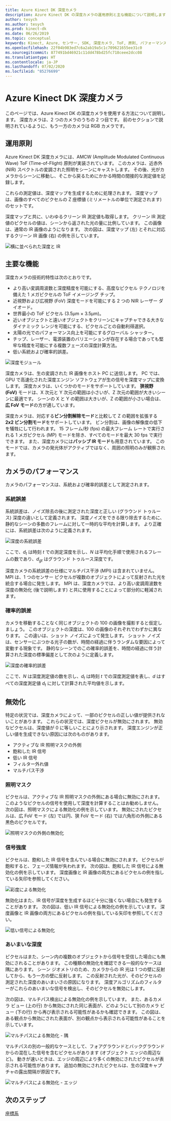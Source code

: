 ```yaml
---
title: Azure Kinect DK 深度カメラ
description: Azure Kinect DK の深度カメラの運用原則と主な機能について説明します。
author: tesych
ms.author: tesych
ms.prod: kinect-dk
ms.date: 06/26/2019
ms.topic: conceptual
keywords: Kinect, Azure, センサー, SDK, 深度カメラ, ToF, 原則, パフォーマンス, 無効化
ms.openlocfilehash: 22f04b983ed7c6a2ab19a5c1c709621655ee31c0
ms.sourcegitcommit: 877491bd46921c11dd478bd25fc718ceee2dcc08
ms.translationtype: HT
ms.contentlocale: ja-JP
ms.lasthandoff: 07/02/2020
ms.locfileid: "85276699"
---
```

# <a name="azure-kinect-dk-depth-camera"></a>Azure Kinect DK 深度カメラ

このページでは、Azure Kinect DK の深度カメラを使用する方法について説明します。 深度カメラは、2 つのカメラのうちの 2 つ目です。 前のセクションで説明されているように、もう一方のカメラは RGB カメラです。  

## <a name="operating-principles"></a>運用原則

Azure Kinect DK 深度カメラには、AMCW (Amplitude Modulated Continuous Wave) ToF (Time-of-Flight) 原則が実装されています。 このカメラは、近赤外 (NIR) スペクトルの変調された照明をシーンにキャストします。 その後、光がカメラからシーンに移動し、そこから戻るためにかかる時間の間接的な測定値を記録します。

これらの測定値は、深度マップを生成するために処理されます。 深度マップは、画像のすべてのピクセルの Z 座標値 (ミリメートルの単位で測定されます) のセットです。

深度マップと共に、いわゆるクリーン IR 測定値も取得します。 クリーン IR 測定値のピクセルの値は、シーンから返された光の量に比例しています。 この画像は、通常の IR 画像のようになります。 次の図は、深度マップ (左) とそれに対応するクリーン IR 画像 (右) の例を示しています。

![横に並べられた深度と IR](./media/concepts/depth-camera-depth-ir.png)

## <a name="key-features"></a>主要な機能

深度カメラの技術的特性は次のとおりです。

- より高い変調周波数と深度精度を可能にする、高度なピクセル テクノロジを備えた 1 メガピクセルの ToF イメージング チップ。
- 近視野および広視野 (FoV) 深度モードを可能にする 2 つの NIR レーザー ダイオード。
- 世界最小の ToF ピクセル (3.5μm × 3.5μm)。
- 近いオブジェクトと遠いオブジェクトをクリーンにキャプチャできる大きなダイナミック レンジを可能にする、ピクセルごとの自動利得選択。
- 太陽の光でのパフォーマンス向上を可能にするグローバル シャッター。
- チップ、レーザー、電源装置のバリエーションが存在する場合であっても堅牢な精度を可能にする複数フェーズの深度計算方法。
- 低い系統および確率的誤差。

![深度モジュール](./media/concepts/depth-camera-depth-module.jpg)

深度カメラは、生の変調された IR 画像をホスト PC に送信します。 PC では、GPU で高速化された深度エンジン ソフトウェアが生の信号を深度マップに変換します。 深度カメラは、いくつかのモードをサポートしています。 **狭視野 (FoV)** モードは、X 次元と Y 次元の範囲は小さいが、Z 次元の範囲が大きいシーンに最適です。 シーンの X と Y の範囲は大きいが、Z の範囲が小さい場合は、**広 FoV モード**の方が適しています。

深度カメラは、対応する**ビン分割解除モード**と比較して Z の範囲を拡張する **2x2 ビン分割モード**をサポートしています。 ビン分割は、画像の解像度の低下を犠牲にして行われます。 15 フレーム/秒 (fps) の最大フレーム レートで実行される 1 メガピクセル (MP) モードを除き、すべてのモードを最大 30 fps で実行できます。 また、深度カメラには**パッシブ IR モード**も用意されています。 このモードでは、カメラの発光体がアクティブではなく、周囲の照明のみが観察されます。

## <a name="camera-performance"></a>カメラのパフォーマンス

カメラのパフォーマンスは、系統および確率的誤差として測定されます。

### <a name="systematic-error"></a>系統誤差

系統誤差は、ノイズ除去の後に測定された深度と正しい (グラウンド トゥルース) 深度の違いとして定義されます。 深度ノイズをできる限り除去するために、静的なシーンの多数のフレームに対して一時的な平均を計算します。 より正確には、系統誤差は次のように定義されます。

![深度の系統誤差](./media/concepts/depth-camera-systematic-error.png)

ここで、*d<sub>t</sub>* は時刻 *t* での測定深度を示し、*N* は平均化手順で使用されるフレームの数であり、*d<sub>gt</sub>* はグラウンド トゥルース深度です。

深度カメラの系統誤差の仕様にマルチパス干渉 (MPI) は含まれていません。 MPI は、1 つのセンサー ピクセルが複数のオブジェクトによって反射された光を統合する場合に発生します。 MPI は、深度カメラでは、より高い変調周波数を深度の無効化 (後で説明します) と共に使用することによって部分的に軽減されます。

### <a name="random-error"></a>確率的誤差

カメラを移動することなく同じオブジェクトの 100 の画像を撮影すると仮定しましょう。 このオブジェクトの深度は、100 の画像のそれぞれでわずかに異なります。 この違いは、ショット ノイズによって発生します。 ショット ノイズは、センサーにぶつかる光子の数が、時間の経過に伴うランダムな要因によって変動する現象です。 静的なシーンでのこの確率的誤差を、時間の経過に伴う計算された深度の標準偏差として次のように定義します。

![深度の確率的誤差](./media/concepts/depth-camera-random-error.png)

ここで、*N* は深度測定値の数を示し、*d<sub>t</sub>* は時刻 *t* での深度測定値を表し、*d* はすべての深度測定値 *d<sub>t</sub>* に対して計算された平均値を示します。

## <a name="invalidation"></a>無効化

特定の状況では、深度カメラによって、一部のピクセルの正しい値が提供されないことがあります。 これらの状況では、深度ピクセルが無効にされます。 無効なピクセルは、深度値が 0 に等しいことにより示されます。 深度エンジンが正しい値を生成できない原因には次のものがあります。

- アクティブな IR 照明マスクの外側
- 飽和した IR 信号
- 低い IR 信号
- フィルター外れ値
- マルチパス干渉

### <a name="illumination-mask"></a>照明マスク

ピクセルは、アクティブな IR 照明マスクの外側にある場合に無効にされます。 このようなピクセルの信号を使用して深度を計算することはお勧めしません。 次の図は、照明マスクによる無効化の例を示しています。 無効にされたピクセルは、広 FoV モード (左) では円、狭 FoV モード (右) では六角形の外側にある黒色のピクセルです。

![照明マスクの外側の無効化](./media/concepts/depth-camera-invalidation-illumination-mask.png)

### <a name="signal-strength"></a>信号強度

ピクセルは、飽和した IR 信号を含んでいる場合に無効にされます。 ピクセルが飽和すると、フェーズ情報が失われます。 次の図は、飽和した IR 信号による無効化の例を示しています。 深度画像と IR 画像の両方にあるピクセルの例を指している矢印を参照してください。

![彩度による無効化](./media/concepts/depth-camera-invalidation-saturation.png)

無効化はまた、IR 信号が深度を生成するほど十分に強くない場合にも発生することがあります。 次の図は、低い IR 信号による無効化の例を示しています。 深度画像と IR 画像の両方にあるピクセルの例を指している矢印を参照してください。

![低い信号による無効化](./media/concepts/depth-camera-invalidation-low-signal.png)

### <a name="ambiguous-depth"></a>あいまいな深度

ピクセルはまた、シーン内の複数のオブジェクトから信号を受信した場合にも無効にされることがあります。 この種類の無効化を確認できる一般的なケースは隅にあります。  シーン ジオメトリのため、カメラからの IR 光は 1 つの壁に反射してから、もう一方の壁に反射します。 この反射された光が、そのピクセルの測定された深度のあいまいさの原因になります。 深度アルゴリズムのフィルターがこれらのあいまいな信号を検出し、そのピクセルを無効にします。

次の図は、マルチパス検出による無効化の例を示しています。 また、あるカメラ ビュー (上の行) から無効にされた同じ表面が、どのようにして別のカメラ ビュー (下の行) から再び表示される可能性があるかも確認できます。 この図は、ある観点から無効にされた表面が、別の観点から表示される可能性があることを示しています。

![マルチパスによる無効化 - 隅](./media/concepts/depth-camera-invalidation-multipath.png)

マルチパスの別の一般的なケースとして、フォアグラウンドとバックグラウンドからの混在した信号を含むピクセルがあります (オブジェクト エッジの周辺など)。 動きが速いときは、エッジの周辺により多くの無効にされたピクセルが表示される可能性があります。 追加の無効にされたピクセルは、生の深度キャプチャの露出間隔が原因です。

![マルチパスによる無効化 - エッジ](./media/concepts/depth-camera-invalidation-edge.png)

## <a name="next-steps"></a>次のステップ

[座標系](coordinate-systems.md)
